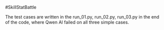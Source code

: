 #SkillStatBattle

The test cases are written in the run_01.py, run_02.py, run_03.py in the end of the code, where Qwen AI failed on all three simple cases.

